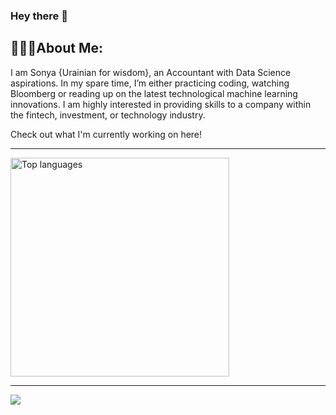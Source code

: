 ### Hey there 👋

<!-- Text Under Headline -->
## 👨🏾‍💻About Me:
I am Sonya {Urainian for wisdom}, an Accountant with Data Science aspirations. In my spare time, I’m either practicing coding, watching Bloomberg or reading up on the latest technological machine learning innovations. I am highly interested in providing skills to a company within the fintech, investment, or technology industry. 

Check out what I'm currently working on here!

<!-- Link To My Main Site -->
<!-- ## Digital Home -->
<!-- View my projects, resume, and/or learn more about me, click [here](https://www.sonyalawrencet.com/) -->

<hr>
<!-- Most Used Languages Infograph then Tools & Languages -->
<a href="https://github.com/Sonya-7">
  <img align="center" width="350" src="https://github-readme-stats.vercel.app/api/top-langs/?username=Sonya-7&layout=compact&theme=chartreuse-dark" alt="Top languages" />
</a>

<br/>
<hr>

<!-- Statistics -->

![](https://github-readme-stats.vercel.app/api?username=sonya-7&show_icons=true&theme=chartreuse-dark)
